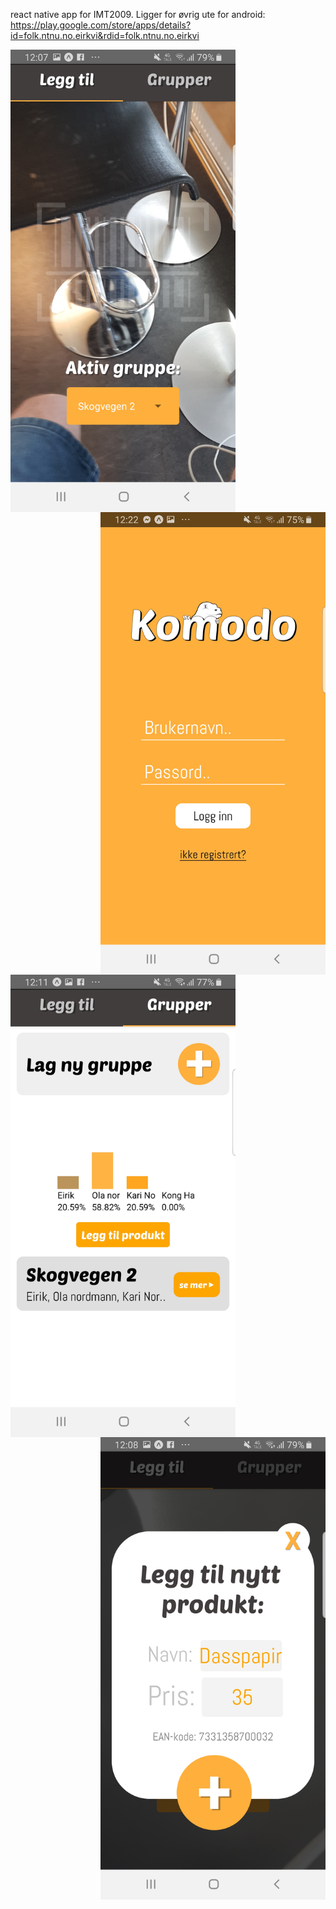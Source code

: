 react native app for IMT2009. Ligger for øvrig ute for android: https://play.google.com/store/apps/details?id=folk.ntnu.no.eirkvi&rdid=folk.ntnu.no.eirkvi

<img align="left" width="360" height="740" src="Screenshot_20190516-120759_Expo.jpg">
<img align="right" width="360" height="740" src="Kopi av Screenshot_20190516-122201_Expo.jpg">
<img align="left" width="360" height="740" src="Kopi av Screenshot_20190516-121154_Expo.jpg">
<img align="right" width="360" height="740" src="Kopi av Screenshot_20190516-120827_Expo.jpg">

